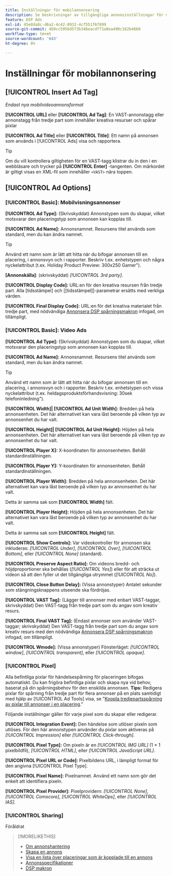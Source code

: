 ```yaml
---
title: Inställningar för mobilannonsering
description: Se beskrivningar av tillgängliga annonsinställningar för mobilannonser.
feature: DSP Ads
exl-id: 45e8da8c-d6a2-4c42-8932-4cf551f6f899
source-git-commit: 4b9cc5956d573b346eacdf71a8ea490c162b4660
workflow-type: tm+mt
source-wordcount: '643'
ht-degree: 0%

---
```


# Inställningar för mobilannonsering

## [!UICONTROL Insert Ad Tag]

*Endast nya mobilvideoannonsformat*

**[!UICONTROL URL]** eller **[!UICONTROL Ad Tag]**: En VAST-annonstagg eller annonstagg från tredje part som innehåller kreativa resurser och spårar pixlar

**[!UICONTROL Ad Title]** eller **[!UICONTROL Title]**: Ett namn på annonsen som används i [!UICONTROL Ads] visa och rapportera.

>[!TIP]
>
> Om du vill kontrollera giltigheten för en VAST-tagg klistrar du in den i en webbläsare och trycker på **[!UICONTROL Enter]** -tangenten. Om märkordet är giltigt visas en XML-fil som innehåller `<VAST>` nära toppen.

## [!UICONTROL Ad Options]

### [!UICONTROL Basic]: Mobilvisningsannonser

**[!UICONTROL Ad Type]:** (Skrivskyddat) Annonstypen som du skapar, vilket motsvarar den placeringstyp som annonsen kan kopplas till.

**[!UICONTROL Ad Name]:** Annonsnamnet. Resursens titel används som standard, men du kan ändra namnet.

>[!TIP]
>
> Använd ett namn som är lätt att hitta när du bifogar annonsen till en placering, i annonsvyn och i rapporter. Beskriv t.ex. enhetstypen och några nyckelattribut (t.ex. Holiday Product Preview: 300x250 Gamer&quot;).

**\[Annonskälla\]**: (skrivskyddat) *[!UICONTROL 3rd party]*.

**[!UICONTROL Display Code]:** URL:en för den kreativa resursen från tredje part. Alla [tidsstämpel] och [[tidsstämpel]]-parametrar ersätts med verkliga värden.

**[!UICONTROL Final Display Code]:** URL:en för det kreativa materialet från tredje part, med nödvändiga [Annonsera DSP spårningsmakron](/help/dsp/campaign-management/macros.md) infogad, om tillämpligt.

### [!UICONTROL Basic]: Video Ads

**[!UICONTROL Ad Type]:** (Skrivskyddat) Annonstypen som du skapar, vilket motsvarar den placeringstyp som annonsen kan kopplas till.

**[!UICONTROL Ad Name]:** Annonsnamnet. Resursens titel används som standard, men du kan ändra namnet.

>[!TIP]
>
> Använd ett namn som är lätt att hitta när du bifogar annonsen till en placering, i annonsvyn och i rapporter. Beskriv t.ex. enhetstypen och vissa nyckelattribut (t.ex. heldagsproduktsförhandsvisning: 30sek telefoninledning&quot;).

**[!UICONTROL Width]| [!UICONTROL Ad Unit Width]:** Bredden på hela annonsenheten. Det här alternativet kan vara låst beroende på vilken typ av annonsenhet du har valt.

**[!UICONTROL Height]| [!UICONTROL Ad Unit Height]:** Höjden på hela annonsenheten. Det här alternativet kan vara låst beroende på vilken typ av annonsenhet du har valt.

**[!UICONTROL Player X]:** X-koordinaten för annonsenheten. Behåll standardinställningen.

**[!UICONTROL Player Y]:** Y-koordinaten för annonsenheten. Behåll standardinställningen.

**[!UICONTROL Player Width]:** Bredden på hela annonsenheten. Det här alternativet kan vara låst beroende på vilken typ av annonsenhet du har valt.

Detta är samma sak som **[!UICONTROL Width]** fält.

**[!UICONTROL Player Height]:** Höjden på hela annonsenheten. Det här alternativet kan vara låst beroende på vilken typ av annonsenhet du har valt.

Detta är samma sak som **[!UICONTROL Height]** fält.

**[!UICONTROL Show Controls]:** Var videokontroller för annonsen ska inkluderas: *[!UICONTROL Under]*, *[!UICONTROL Over]*, *[!UICONTROL Bottom]*, eller *[!UICONTROL None]* (standard).

**[!UICONTROL Preserve Aspect Ratio]:** Om videons bredd- och höjdproportioner ska behållas (*[!UICONTROL Yes]*) eller för att sträcka ut videon så att den fyller ut det tillgängliga utrymmet (*[!UICONTROL No]*).

**[!UICONTROL Close Button Delay]:** (Vissa annonstyper) Antalet sekunder som stängningsknappens utseende ska fördröjas.

**[!UICONTROL VAST Tag]:** (Lägger till annonser med enbart VAST-taggar, skrivskyddat) Den VAST-tagg från tredje part som du angav som kreativ resurs.

**[!UICONTROL Final VAST Tag]:** (Endast annonser som använder VAST-taggar; skrivskyddat) Den VAST-tagg från tredje part som du angav som kreativ resurs med den nödvändiga [Annonsera DSP spårningsmakron](/help/dsp/campaign-management/macros.md) infogad, om tillämpligt.

**[!UICONTROL Wmode]:** (Vissa annonstyper) Fönsterläget: *[!UICONTROL window]*, *[!UICONTROL transparent]*, eller *[!UICONTROL opaque]*.

### [!UICONTROL Pixel]

Alla befintliga pixlar för händelsespårning för placeringen bifogas automatiskt. Du kan frigöra befintliga pixlar och skapa nya vid behov, baserat på din spårningsbehov för den enskilda annonsen. **Tips:** Redigera pixlar för spårning från tredje part för flera annonser på en plats samtidigt med hjälp av [!UICONTROL Ad Tools] visa, se &quot;[Koppla tredjepartsspårning av pixlar till annonser i en placering](/help/dsp/campaign-management/ads/ad-attach-to-placement.md#attach-pixels-ads).&quot;

Följande inställningar gäller för varje pixel som du skapar eller redigerar.

**[!UICONTROL Integration Event]:** Den händelse som utlöser pixeln som utlöses. För den här annonstypen använder du pixlar som aktiveras på *[!UICONTROL Impression]* eller *[!UICONTROL Click-through]*.

**[!UICONTROL Pixel Type]:** Om pixeln är en *[!UICONTROL IMG URL]* (1 × 1 pixelbildfil), *[!UICONTROL HTML]*, eller *[!UICONTROL JavaScript URL]*.

**[!UICONTROL Pixel URL or Code]:** Pixelbildens URL, i lämpligt format för den angivna [!UICONTROL Pixel Type].

**[!UICONTROL Pixel Name]:** Pixelnamnet. Använd ett namn som gör det enkelt att identifiera pixeln.

**[!UICONTROL Pixel Provider]:** Pixelprovidern: *[!UICONTROL None]*, *[!UICONTROL Comscore]*, *[!UICONTROL WhiteOps]*, eller *[!UICONTROL IAS]*.

### [!UICONTROL Sharing]

Föråldrat

>[!MORELIKETHIS]
>
>* [Om annonshantering](ad-about.md)
>* [Skapa en annons](ad-create.md)
>* [Visa en lista över placeringar som är kopplade till en annons](/help/dsp/campaign-management/ads/ad-list-placements.md)
>* [Annonsspecifikationer](ad-specs.md)
>* [DSP makron](/help/dsp/campaign-management/macros.md)
